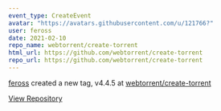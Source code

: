 ```yaml
---
event_type: CreateEvent
avatar: "https://avatars.githubusercontent.com/u/121766?"
user: feross
date: 2021-02-10
repo_name: webtorrent/create-torrent
html_url: https://github.com/webtorrent/create-torrent
repo_url: https://github.com/webtorrent/create-torrent
---
```


<a href='https://github.com/feross' target='_blank'>feross</a> created a new tag, v4.4.5 at <a href='https://github.com/webtorrent/create-torrent' target='_blank'>webtorrent/create-torrent</a>

<a href='https://github.com/webtorrent/create-torrent' target='_blank'>View Repository</a>